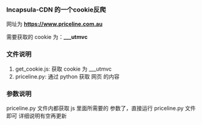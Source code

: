 ﻿### Incapsula-CDN 的一个cookie反爬

网址为 **https://www.priceline.com.au**

需要获取的 cookie 为：**___utmvc**

### 文件说明
1. get_cookie.js: 获取 cookie 为 ___utmvc
2. priceline.py: 通过 python 获取 网页 的内容

### 参数说明
priceline.py 文件内都获取 js 里面所需要的 参数了，直接运行 priceline.py 文件即可
详细说明有空再更新